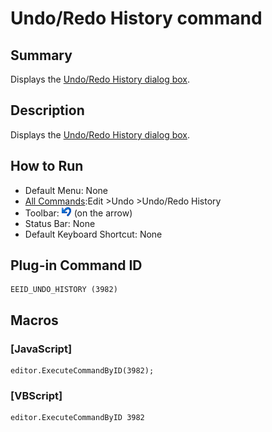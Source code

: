 # Undo/Redo History command

## Summary

Displays the [Undo/Redo History dialog box](../../dlg/undo_history/index).

## Description

Displays the [Undo/Redo History dialog box](../../dlg/undo_history/index).

## How to Run

- Default Menu: None
- [All Commands](../tools/all_commands):Edit \>Undo \>Undo/Redo History
- Toolbar: ![](../../images/editundo.gif) (on the arrow)
- Status Bar: None
- Default Keyboard Shortcut: None

## Plug-in Command ID

```
EEID_UNDO_HISTORY (3982)
```

## Macros

### \[JavaScript\]

```
editor.ExecuteCommandByID(3982);
```

### \[VBScript\]

```
editor.ExecuteCommandByID 3982
```
